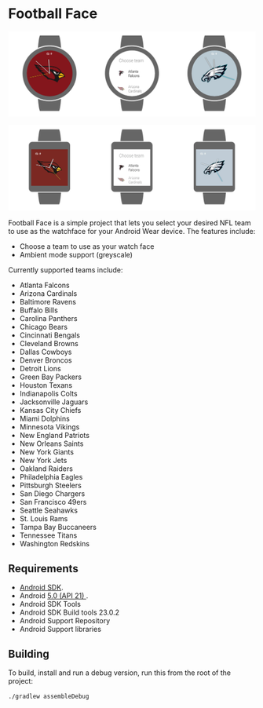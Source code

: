 Football Face
=============

<p align="center">
    <img src="images/watch_faces_round.png" alt="Web Icons"/>
</p>
<p align="center">
    <img src="images/watch_faces_square.png" alt="Web Icons"/>
</p>

Football Face is a simple project that lets you select your desired NFL team to use as the watchface for your Android Wear device. The features include:

- Choose a team to use as your watch face
- Ambient mode support (greyscale)

Currently supported teams include:

- Atlanta Falcons
- Arizona Cardinals
- Baltimore Ravens
- Buffalo Bills
- Carolina Panthers
- Chicago Bears
- Cincinnati Bengals
- Cleveland Browns
- Dallas Cowboys
- Denver Broncos
- Detroit Lions
- Green Bay Packers
- Houston Texans
- Indianapolis Colts
- Jacksonville Jaguars
- Kansas City Chiefs
- Miami Dolphins
- Minnesota Vikings
- New England Patriots
- New Orleans Saints
- New York Giants
- New York Jets
- Oakland Raiders
- Philadelphia Eagles
- Pittsburgh Steelers
- San Diego Chargers
- San Francisco 49ers
- Seattle Seahawks
- St. Louis Rams
- Tampa Bay Buccaneers
- Tennessee Titans
- Washington Redskins

Requirements
------------

 - [Android SDK](http://developer.android.com/sdk/index.html).
 - Android [5.0 (API 21) ](http://developer.android.com/tools/revisions/platforms.html#5.0).
 - Android SDK Tools
 - Android SDK Build tools 23.0.2
 - Android Support Repository
 - Android Support libraries

Building
--------

To build, install and run a debug version, run this from the root of the project:

    ./gradlew assembleDebug
